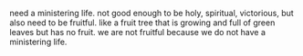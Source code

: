 need a ministering life. not good enough to be holy, spiritual, victorious, but also need
to be fruitful. like a fruit tree
that is growing and full of green leaves but has no fruit. we are not fruitful because we do not have a ministering life. 

